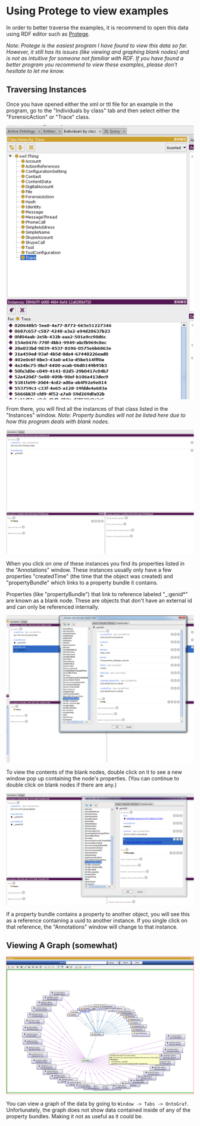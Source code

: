 # Using Protege to view examples

In order to better traverse the examples, it is recommend to open this
data using RDF editor such as [Protege](http://protege.stanford.edu).

*Note: Protege is the easiest program I have found to view this data so far.
However, it still has its issues (like viewing and graphing blank nodes)
and is not as intuitive for someone not familiar with RDF.
If you have found a better program you recommend to view these examples,
please don't hesitate to let me know.*


## Traversing Instances
Once you have opened either the xml or ttl file for an example in the program,
go to the "Individuals by class" tab and then select either the "ForensicAction"
or "Trace" class.

![](image1.png)

From there, you will find all the instances of that class listed in the
"Instances" window.
*Note: Property bundles will not be listed here due to how this program
deals with blank nodes.*

![](image2.png)

When you click on one of these instances you find its properties listed
in the "Annotations" window. These instances usually only have a few properties
"createdTime" (the time that the object was created) and "propertyBundle" which
links to a property bundle it contains.

Properties (like "propertyBundle") that link to reference labeled "_:genid*" are known as a blank node.
These are objects that don't have an external id and can only be referenced
internally.

![](image3.png)

To view the contents of the blank nodes, double click on it to see a new window pop up containing the node's properties.
(You can continue to double click on blank nodes if there are any.)

![](image4.png)

If a property bundle contains a property to another object, you will see this as a reference containing a
uuid to another instance. If you single click on that reference, the "Annotations" window will
change to that instance.


## Viewing A Graph (somewhat)

![](image5.png)

You can view a graph of the data by going to `Window -> Tabs -> OntoGraf`.
Unfortunately, the graph does not show data contained inside of any of the property bundles.
Making it not as useful as it could be.